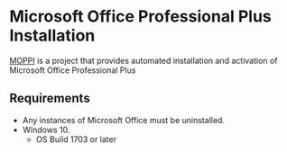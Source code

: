 # Microsoft Office Professional Plus Installation
[MOPPI](https://github.com/nyhtml/MOPPI/) is a project that provides automated installation and activation of Microsoft Office Professional Plus

## Requirements
* Any instances of Microsoft Office must be uninstalled.
* Windows 10.
  * OS Build 1703 or later 
